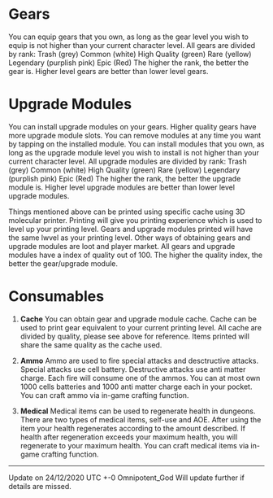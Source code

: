 # **Gears**
You can equip gears that you own, as long as the gear level you wish to equip is not higher than your current character level.
All gears are divided by rank:
Trash (grey)
Common (white)
High Quality (green)
Rare (yellow)
Legendary (purplish pink)
Epic (Red)
The higher the rank, the better the gear is.
Higher level gears are better than lower level gears.

# **Upgrade Modules**
You can install upgrade modules on your gears. Higher quality gears have more upgrade module slots.
You can remove modules at any time you want by tapping on the installed module.
You can install modules that you own, as long as the upgrade module level you wish to install is not higher than your current character level.
All upgrade modules are divided by rank:
Trash (grey)
Common (white)
High Quality (green)
Rare (yellow)
Legendary (purplish pink)
Epic (Red)
The higher the rank, the better the upgrade module is.
Higher level upgrade modules are better than lower level upgrade modules.

Things mentioned above can be printed using specific cache using 3D molecular printer.
Printing will give you printing experience which is used to level up your printing level.
Gears and upgrade modules printed will have the same lwvel as your printing level.
Other ways of obtaining gears and upgrade modules are loot and player market.
All gears and upgrade modules have a index of quality out of 100. The higher the quality index, the better the gear/upgrade module.
# **Consumables**
1. **Cache**
You can obtain gear and upgrade module cache.
Cache can be used to print gear equivalent to your current printing level.
All cache are divided by quality, please see above for reference.
Items printed will share the same quality as the cache used.

2. **Ammo**
Ammo are used to fire special attacks and desctructive attacks.
Special attacks use cell battery.
Destructive attacks use anti matter charge.
Each fire will consume one of the ammos.
You can at most own 1000 cells batteries and 1000 anti matter charge each in your pocket.
You can craft ammo via in-game crafting function.

3. **Medical**
Medical items can be used to regenerate health in dungeons.
There are two types of medical items, self-use and AOE.
After using the item your health regenerates according to the amount described.
If health after regeneration exceeds your maximum health, you will regenerate to your maximum health.
You can craft medical items via in-game crafting function.




-----
Update on 24/12/2020 UTC +-0
Omnipotent_God
Will update further if details are missed.
